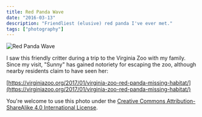 ```yaml
---
title: Red Panda Wave
date: "2016-03-13"
description: "Friendliest (elusive) red panda I've ever met."
tags: ["photography"]
---
```


![Red Panda Wave](https://lh3.googleusercontent.com/aTouno4thhhrRtsqajtnN-uN9DUL6F_gwhCP7Kmu1LCVyImL7tsS1XS5ZPau_3ywpqJBjNe5zTMd46q2PdRVjhUrq_5hEpYegqz0h8UA-FiWrT30uOuxGa38hIWxX15NNVqfKdKR_MnHZqw70oCn537OdWcH6XY31tL1KwjhsyKXWlcW6N9SwuX2QHNSLA1QeZ_aKnf8QPG6Um4Py7u7zwy4F-QghfrFjBZGu8hUxARf_yR0_4KziMwhvatKsVJ3ROTbg-XEpYNLiySKmOm-3su5HxLtZeLl5I4iNNAMbtLjQ7igWlrUj2vX5vqNUSx7l50pKxdhEA_jFb_WhSms5bNV-GWQgv9VXIKB2NaQ1AGgzB5GP7bPY7zKSU_3RLNyJnBjW5qmsiG6rhpGFcV3VoQjyQ6yWX-3qc_N7sraMZNKwxSWCV68Tz6o-m260QzNKUNP8mPy_ie292Erqdm4VOLZt8mEgTDw0a_aOPZf5VSck-TVFB_M7okQ-1T2mo2FxR57noErryaKH0SSkEmL9w2vlWVkuOGlg1e8V_jK4q5ziLt_qdCPEZb-1jYGyMNVP-oV8wDOKbWHc2x7USMLFf_Og-liNkAhTW4ktcNLtI_1ygxweA0_l2uV9c3A-c_ISMpcLicBGaCEAbPiJvnyBNX_LEZYw9kvtLtXG2ogWf1keOv5knmgKIjLbk1NzJqvcXYDtD44wpgOMfuSM39QQqYvFHk-ksGPjGIRRrrrBWul5dG09MO8ag=w614-h921-no)

I saw this friendly critter during a trip to the Virginia Zoo with my family.  Since my visit, "Sunny" has gained notoriety for escaping the zoo, although nearby residents claim to have seen her:

[https://virginiazoo.org/2017/01/virginia-zoo-red-panda-missing-habitat/](https://virginiazoo.org/2017/01/virginia-zoo-red-panda-missing-habitat/)

You're welcome to use this photo under the [Creative Commons Attribution-ShareAlike 4.0 International License](https://creativecommons.org/licenses/by-sa/4.0/).
